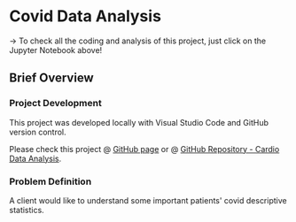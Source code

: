# Covid Data Analysis
-> To check all the coding and analysis of this project, just click on the Jupyter Notebook above!

## Brief Overview

### Project Development
This project was developed locally with Visual Studio Code and GitHub version control.

Please check this project @ [GitHub page](https://caiocvelasco.github.io/) or @ [GitHub Repository - Cardio Data Analysis](https://github.com/caiocvelasco/covid-data-analysis/blob/cfa8bf11b9e2e3cb67588b7e3ff99f531c4600f8/covid-data-analysis.ipynb).

### Problem Definition

A client would like to understand some important patients' covid descriptive statistics.